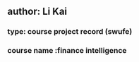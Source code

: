 ## author: Li Kai 
### type: course project record (swufe)


### course name :finance intelligence 


